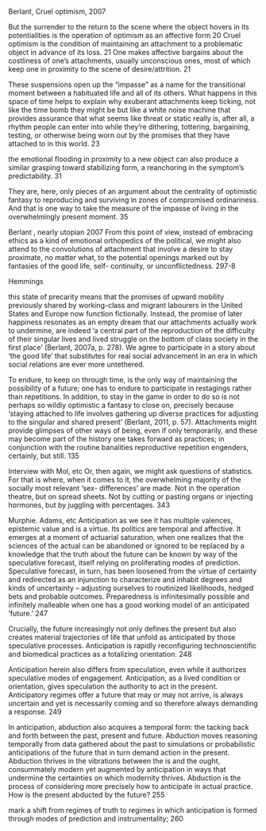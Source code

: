 ﻿Berlant, Cruel optimism, 2007

But the surrender to the return to the scene where the object hovers in its potentialities is the operation of optimism as an affective form 20 
Cruel optimism is the condition of maintaining an attachment to a problematic object in advance of its loss. 21
One makes affective bargains about the costliness of one’s attachments, usually unconscious ones, most of which keep one in proximity to the scene of desire/attrition. 21

These suspensions open up the “impasse” as a name for the transitional moment between a habituated life and all of its others. What happens in this space of time helps to explain why exuberant attachments keep ticking, not like the time bomb they might be but like a white noise machine that provides assurance that what seems like threat or static really is, after all, a rhythm people can enter into while they’re dithering, tottering, bargaining, testing, or otherwise being worn out by the promises that they have attached to in this world. 23

the emotional flooding in proximity to a new object can also produce a similar grasping toward stabilizing form, a reanchoring in the symptom’s predictability. 31

They are, here, only pieces of an argument about the centrality of optimistic fantasy to reproducing and surviving in zones of compromised ordinariness. And that is one way to take the measure of the impasse of living in the overwhelmingly present moment. 35

Berlant , nearly utopian 2007
From this point of view, instead of embracing ethics as a kind of emotional orthopedics of the political, we might also attend to the convolutions of attachment that involve a desire to stay proximate, no matter  what, to the potential openings marked out by fantasies of the good life, self- continuity, or unconflictedness. 297-8

Hemmings

this state of precarity means that the promises of upward mobility previously shared by working-class and migrant labourers in the United States and Europe now function fictionally. Instead, the promise of later happiness resonates as an empty dream that our attachments actually work to undermine, are indeed ‘a central part of the reproduction of the difficulty of their singular lives and lived struggle on the bottom of class society in the first place’ (Berlant, 2007a, p. 278). We agree to participate in a story about ‘the good life’ that substitutes for real social advancement in an era in which social relations are  ever more untethered. 

To endure, to keep on through time, is the only way of maintaining the possibility of a future; one has to endure to participate in restagings rather than repetitions. In addition, to stay in the game in order to do so is not perhaps so wildly optimistic a fantasy to close on, precisely because ‘staying attached to life involves gathering up diverse practices for adjusting to the singular and shared present’ (Berlant, 2011, p. 57). Attachments might provide glimpses of other ways of being, even if only temporarily, and these may become part of the history one takes forward as practices; in conjunction with the routine banalities reproductive repetition engenders, certainly, but still. 135 

Interview with Mol, etc
Or, then again, we might ask questions of statistics. For that is where, when it comes to it, the overwhelming majority of the socially most relevant ‘sex- differences’ are made. Not in the operation theatre, but on spread sheets. Not by cutting or pasting organs or injecting hormones, but by juggling with percentages. 343

Murphie. Adams, etc
Anticipation as we see it has multiple valences, epistemic value and is a virtue. Its politics are temporal and affective. It emerges at a moment of actuarial saturation, when one realizes that the sciences of the actual can be abandoned or ignored to be replaced by a knowledge that the truth about the future can be known by way of the speculative forecast, itself relying on proliferating modes of prediction. Speculative forecast, in turn, has been loosened from the virtue of certainty and redirected as an injunction to characterize and inhabit degrees and kinds of uncertainty – adjusting ourselves to routinized likelihoods, hedged bets and probable outcomes. Preparedness is infinitesimally possible and infinitely malleable when one has a good working model of an anticipated ‘future.’ 247

Crucially, the future increasingly not only defines the present but also creates material trajectories of life that unfold as anticipated by those speculative processes. Anticipation is rapidly reconfiguring technoscientific and biomedical practices as a totalizing orientation. 248

Anticipation herein also differs from speculation, even while it authorizes  speculative modes of engagement. Anticipation, as a lived condition or orientation, gives speculation the authority to act in the present. Anticipatory  regimes offer a future that may or may not arrive, is always uncertain and yet is necessarily coming and so therefore always demanding a response. 249

In anticipation, abduction also acquires a temporal form: the tacking back and forth between the past, present and future. Abduction moves reasoning temporally from data gathered about the past to simulations or probabilistic anticipations of the future that in turn demand action in the present. Abduction thrives in the vibrations between the is and the ought, consummately modern yet augmented by anticipation in ways that undermine the certainties on which modernity thrives. Abduction is the process of considering more precisely how to anticipate in actual practice. How is the present abducted by the future? 255

mark a shift from regimes of truth to regimes in which anticipation is formed through modes of prediction and instrumentality; 260
